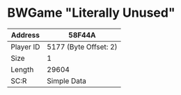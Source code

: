 #  BWGame "Literally Unused"
Address   | 58F44A
----------|-------------
Player ID | 5177 (Byte Offset: 2)
Size 	  | 1
Length 	  | 29604
SC:R      | Simple Data


